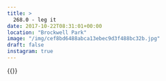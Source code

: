 ```yaml
---
title: >
  268.0 - leg it
date: 2017-10-22T08:31:01+00:00
location: "Brockwell Park"
image: "/img/cef8bd6488abca13ebec9d3f488bc32b.jpg"
draft: false
instagram: true
---
```


{{<photo src="/img/cef8bd6488abca13ebec9d3f488bc32b.jpg">}}
